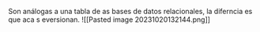 Son análogas  a una tabla de as bases de datos relacionales, la diferncia es que aca s eversionan. ![[Pasted image 20231020132144.png]]
